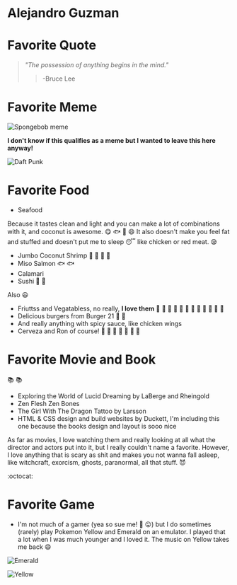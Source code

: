 # Alejandro Guzman 

# Favorite Quote
>*"The possession of anything begins in the mind."*
>>-Bruce Lee

# Favorite Meme
![Spongebob meme](https://cloud.githubusercontent.com/assets/11199390/9548949/649d3528-4d71-11e5-8e30-320a181fbbd5.jpg)

**I don't know if this qualifies as a meme but I wanted to leave this here anyway!**

![Daft Punk](https://cloud.githubusercontent.com/assets/11199390/9568912/f2b374ce-4f26-11e5-94ae-0fe2f550d5b2.gif)

# Favorite Food
- Seafood

Because it tastes clean and light and you can make a lot of combinations with it, and coconut is awesome. :yum: :fish: :sushi: :smile: It also doesn't make you feel fat and stuffed and doesn't put me to sleep :sleeping: like chicken or red meat. :sleepy:
  - Jumbo Coconut Shrimp :fried_shrimp: :fried_shrimp: :fried_shrimp: :fried_shrimp:
  - Miso Salmon :fish: :fish:
  - Calamari
  - Sushi :sushi: :sushi:

Also :smiley:
- Friuttss and Vegatabless, no really, **I love them** :apple: :grapes: :peach: :pear: :watermelon: :pineapple: :strawberry: :corn: :melon: :tomato: :banana: :lemon:
- Delicious burgers from Burger 21 :hamburger: :hamburger:
- And really anything with spicy sauce, like chicken wings
- Cerveza and Ron of course! :beer: :beer: :beer: :beer: :tropical_drink: :tropical_drink: :tropical_drink:

# Favorite Movie and Book
:books: :books:
- Exploring the World of Lucid Dreaming by LaBerge and Rheingold
- Zen Flesh Zen Bones
- The Girl With The Dragon Tattoo by Larsson
- HTML & CSS design and build websites by Duckett, I'm including this one because the books design and layout is sooo nice

As far as movies, I love watching them and really looking at all what the director and actors put into it, but I really couldn't name a favorite. However, I love anything that is scary as shit and makes you not wanna fall asleep, like witchcraft, exorcism, ghosts, paranormal, all that stuff. :smiling_imp:

:octocat:

# Favorite Game
- I'm not much of a gamer (yea so sue me! :fu: :stuck_out_tongue:) but I do sometimes (rarely) play Pokemon Yellow and Emerald on an emulator. I played that a lot when I was much younger and I loved it. The music on Yellow takes me back :smile:

![Emerald](https://cloud.githubusercontent.com/assets/11199390/9568907/c86d6a6c-4f26-11e5-9d77-9d45677b8914.png)

![Yellow](https://cloud.githubusercontent.com/assets/11199390/9568910/db4a231e-4f26-11e5-81c1-bfad36961755.jpg)

